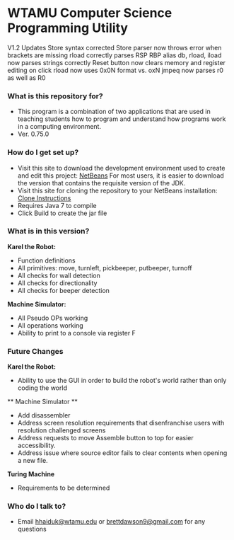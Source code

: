 # WTAMU Computer Science Programming Utility #

V1.2 Updates
Store syntax corrected
Store parser now throws error when brackets are missing
rload correctly parses RSP RBP alias
db, rload, iload now parses strings correctly
Reset button now clears memory and register editing on click
rload now uses 0x0N format vs. oxN
jmpeq now parses r0 as well as R0



### What is this repository for? ###

* This program is a combination of two applications that are used in teaching students how to program and understand how programs work in a computing environment.
* Ver. 0.75.0

### How do I get set up? ###

* Visit this site to download the development environment used to create and edit this project: [NetBeans](https://netbeans.org/downloads/)  For most users, it is easier to download the version that contains the requisite version of the JDK.
* Visit this site for cloning the repository to your NetBeans installation: [Clone Instructions](https://netbeans.org/kb/docs/ide/git.html#clone)
* Requires Java 7 to compile
* Click Build to create the jar file

### What is in this version? ###

**Karel the Robot:**

* Function definitions
* All primitives: move, turnleft, pickbeeper, putbeeper, turnoff
* All checks for wall detection
* All checks for directionality
* All checks for beeper detection

**Machine Simulator:**

* All Pseudo OPs working
* All operations working
* Ability to print to a console via register F


### Future Changes ###

**Karel the Robot:**

* Ability to use the GUI in order to build the robot's world rather than only coding the world 

** Machine Simulator **

* Add disassembler
* Address screen resolution requirements that disenfranchise users with resolution challenged screens
* Address requests to move Assemble button to top for easier accessibility.
* Address issue where source editor fails to clear contents when opening a new file.

**Turing Machine**

* Requirements to be determined

### Who do I talk to? ###

* Email hhaiduk@wtamu.edu or brettdawson9@gmail.com for any questions
